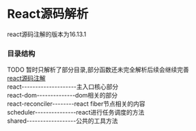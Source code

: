 # React源码解析
react源码注解的版本为16.13.1

### 目录结构
TODO 暂时只解析了部分目录,部分函数还未完全解析后续会继续完善<br>
[react源码注解](https://github.com/az1802/reactSource/tree/master/react-16.13.1/packages)<br>
react--------------------主入口核心部分<br>
react-dom--------------dom相关的部分<br>
react-reconciler--------react fiber节点相关的内容<br>
scheduler---------------react进行任务调度的方法<br>
shared------------------公共的工具方法<br>
